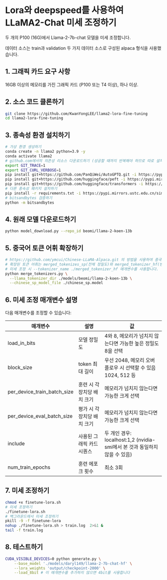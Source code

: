 # Lora와 deepspeed를 사용하여 LLaMA2-Chat 미세 조정하기

두 개의 P100 (16G)에서 Llama-2-7b-chat 모델을 미세 조정합니다.

데이터 소스는 train과 validation 두 가지 데이터 소스로 구성된 alpaca 형식을 사용했습니다.

## 1. 그래픽 카드 요구 사항

16GB 이상의 메모리를 가진 그래픽 카드 (P100 또는 T4 이상), 하나 이상.

## 2. 소스 코드 클론하기

```bash
git clone https://github.com/KwanYongLEE/llama2-lora-fine-tuning
cd llama2-lora-fine-tuning
```

## 3. 종속성 환경 설치하기

```bash
# 가상 환경 생성하기
conda create -n llama2 python=3.9 -y
conda activate llama2
# github.com에서의 의존성 리소스 다운로드하기 (성공할 때까지 반복해야 하므로 따로 설치함)
export GIT_TRACE=1
export GIT_CURL_VERBOSE=1
pip install git+https://github.com/PanQiWei/AutoGPTQ.git -i https://pypi.mirrors.ustc.edu.cn/simple --trusted-host=pypi.mirrors.ustc.edu.cn
pip install git+https://github.com/huggingface/peft -i https://pypi.mirrors.ustc.edu.cn/simple
pip install git+https://github.com/huggingface/transformers -i https://pypi.mirrors.ustc.edu.cn/simple
# 다른 종속성 패키지 설치하기
pip install -r requirements.txt -i https://pypi.mirrors.ustc.edu.cn/simple
# bitsandbytes 검증하기
python -m bitsandbytes
```

## 4. 원래 모델 다운로드하기

```bash
python model_download.py --repo_id beomi/llama-2-koen-13b
```

## 5. 중국어 토큰 어휘 확장하기

```bash
# https://github.com/ymcui/Chinese-LLaMA-Alpaca.git 의 방법을 사용하여 중국어 토큰 어휘를 확장했습니다.
# 확장된 토큰 어휘는 merged_tokenizes_sp(전체 정밀도)와 merged_tokenizer_hf(반정밀도)에 있습니다.
# 미세 조정 시 --tokenizer_name ./merged_tokenizer_hf 매개변수를 사용합니다.
python merge_tokenizers.py \
  --llama_tokenizer_dir ./models/beomi/llama-2-koen-13b \
  --chinese_sp_model_file ./chinese_sp.model
```

## 6. 미세 조정 매개변수 설명

다음 매개변수를 조정할 수 있습니다:

| 매개변수                     | 설명                     | 값                                                           |
| ---------------------------- | ------------------------ | ------------------------------------------------------------ |
| load_in_bits                 | 모델 정밀도              | 4와 8, 메모리가 넘치지 않는다면 가능한 높은 정밀도 8을 선택 |
| block_size                   | token 최대 길이          | 우선 2048, 메모리 오버플로우 시 선택할 수 있음 1024, 512 등 |
| per_device_train_batch_size  | 훈련 시 각 장치당 배치 크기 | 메모리가 넘치지 않는다면 가능한 크게 선택                   |
| per_device_eval_batch_size   | 평가 시 각 장치당 배치 크기 | 메모리가 넘치지 않는다면 가능한 크게 선택                   |
| include                      | 사용된 그래픽 카드 시퀀스 | 두 개인 경우: localhost:1,2 (nvidia-smi에서 본 것과 동일하지 않을 수 있음) |
| num_train_epochs             | 훈련 에포크 횟수         | 최소 3회                                                     |

## 7. 미세 조정하기

```bash
chmod +x finetune-lora.sh
# 미세 조정하기
./finetune-lora.sh
# 백그라운드에서 미세 조정하기
pkill -9 -f finetune-lora
nohup ./finetune-lora.sh > train.log  2>&1 &
tail -f train.log
```

## 8. 테스트하기

```bash
CUDA_VISIBLE_DEVICES=0 python generate.py \
    --base_model './models/daryl149/llama-2-7b-chat-hf' \
    --lora_weights 'output/checkpoint-2000' \
    --load_8bit # 이 매개변수를 추가하지 않으면 4bit를 사용합니다
```